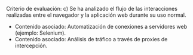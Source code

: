 Criterio de evaluación:
c) Se ha analizado el flujo de las interacciones realizadas entre el navegador y la aplicación web durante su uso normal.

* Contenido asociado: Automatización de conexiones a servidores web (ejemplo: Selenium).
* Contenido asociado: Análisis de tráfico a través de proxies de intercepción.